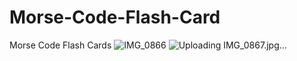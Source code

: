 # Morse-Code-Flash-Card
Morse Code Flash Cards
![IMG_0866](https://github.com/user-attachments/assets/5c91600b-b1fc-488f-bb84-eee815ba7538)
![Uploading IMG_0867.jpg…]()
